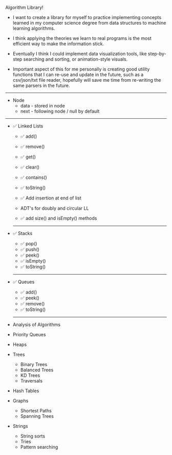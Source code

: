 Algorithm Library!

- I want to create a library for myself to practice implementing concepts learned in my computer science degree from data structures to machine learning algorithms.

- I think applying the theories we learn to real programs is the most efficient way to make the information stick.

- Eventually I think I could implement data visualization tools, like step-by-step searching and sorting, or animation-style visuals.

- Important aspect of this for me personally is creating good utility functions that I can re-use and update in the future, such as a csv/json/txt file reader, hopefully will save me time from re-writing the same parsers in the future.

______________________________________________________________

- Node
  - data - stored in node
  - next - following node / null by default 

______________________________________________________________

- ✅ Linked Lists
  - ✅ add()
  - ✅ remove()
  - ✅ get()
  - ✅ clear()
  - ✅ contains()
  - ✅ toString()
  
  - ✅ Add insertion at end of list
  - ADT's for doubly and circular LL
  - ✅ add size() and isEmpty() methods

  ______________________________________________________________

- ✅ Stacks
  - ✅ pop()
  - ✅ push()
  - ✅ peek()
  - ✅ isEmpty()
  - ✅ toString()
  
  ______________________________________________________________

- ✅ Queues
  - ✅ add()
  - ✅ peek()
  - ✅ remove()
  - ✅ toString()
  
  ______________________________________________________________

- Analysis of Algorithms
- Priority Queues
- Heaps
- Trees
  - Binary Trees
  - Balanced Trees
  - KD Trees
  - Traversals
- Hash Tables
- Graphs
  - Shortest Paths
  - Spanning Trees
- Strings
  - String sorts
  - Tries
  - Pattern searching
